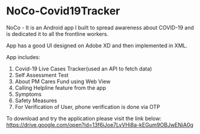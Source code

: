 # NoCo-Covid19Tracker

NoCo - It is an Android app I built to spread awareness about COVID-19 and is dedicated it to all the frontline workers.

App has a good UI designed on Adobe XD and then implemented in XML.

App includes:
1) Covid-19 Live Cases Tracker(used an API to fetch data)
2) Self Assessment Test
3) About PM Cares Fund using Web View
4) Calling Helpline feature from the app
5) Symptoms
6) Safety Measures
7) For Verification of User, phone verification is done via OTP

To download and try the application please visit the link below:
https://drive.google.com/open?id=13f6iJoe7LyVHi8a-kEGum9OBJwENiA0g
